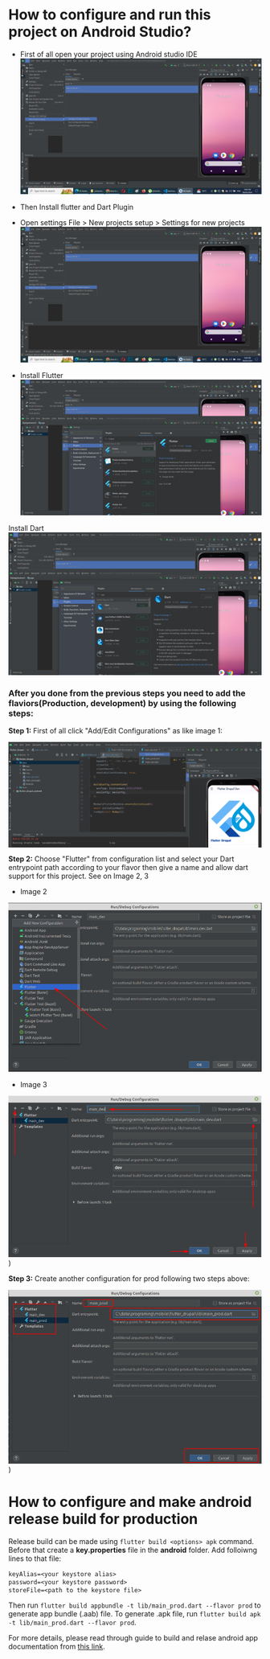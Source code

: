 # How to configure and run this project on Android Studio?
 * First of all open your project using Android studio IDE
  ![Open project](./screenshots/flutter_configuration_guideline_0.png)

 * Then Install flutter and Dart Plugin

 * Open settings File > New projects setup > Settings for new projects
  ![Open settings](./screenshots/flutter_configuration_guideline_0.png)

  * Install Flutter
  ![Install flutter](./screenshots/flutter_configuration_guideline_1.png)

  Install Dart
  ![Install dart](./screenshots/flutter_configuration_guideline_2.png)

### After you done from the previous steps you need to add the flaviors(Production, development) by using the following steps:
**Step 1:** First of all click "Add/Edit Configurations" as like image 1:

<img align="center" alt="1" src="./screenshots/flutter_configuration_guideline_3.png" />

**Step 2:** Choose "Flutter" from configuration list and select your Dart entrypoint path according
to your flavor then give a name and allow dart support for this project. See on Image 2, 3

* Image 2

![Select Flutter configuration option](./screenshots/flutter_configuration_guideline_4.png)

* Image 3

![Set 'dev' as build](./screenshots/flutter_configuration_guideline_5.png))

**Step 3:** Create another configuration for prod following two steps above:

![Prod configuration](./screenshots/flutter_configuration_guideline_6.png))


# How to configure and make android release build for production
Release build can be made using `flutter build <options> apk` command. Before that create a **key.properties** file in the **android** folder. Add folloiwng lines to that file:
```
keyAlias=<your keystore alias>
password=<your keystore password>
storeFile=<path to the keystore file>
```
Then run `flutter build appbundle -t lib/main_prod.dart --flavor prod` to generate app bundle (.aab) file. To generate .apk file, run `flutter build apk -t lib/main_prod.dart --flavor prod`.

For more details, please read through guide to build and relase android app documentation from [this link](https://docs.flutter.dev/deployment/android).